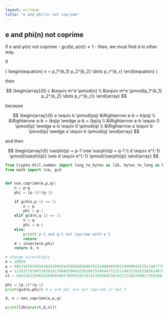 ```yaml
---
layout: writeup
title: "e and phi(n) not coprime"
---
```


## e and phi(n) not coprime

If $e$ and $\varphi(n)$ not coprime - $gcd(e,\varphi(n)) \neq 1$ - then, we must find $d$ in other way.

If 

\( \begin{equation} n = p_1^{k_1} p_2^{k_2} \dots p_r^{k_r} \end{equation} \)

then 

$$ \begin{array}{ll}
	c 	&\equiv m^e \pmod{n} \\
		&\equiv m^e \pmod{p_1^{k_1} p_2^{k_2} \dots p_r^{k_r}}
\end{array} $$

because

$$ \begin{array}{ll}
	a \equiv b \pmod{pq} 	&\Rightarrow a-b = k(pq) \\
							&\Rightarrow a-b = (kq)p \wedge a-b = (kp)q \\
							&\Rightarrow a-b \equiv 0 \pmod{p} \wedge a-b \equiv 0 \pmod{q} \\
							&\Rightarrow a \equiv b \pmod{p} \wedge a \equiv b \pmod{q}
\end{array} $$

and then 

$$ \begin{array}{ll} 
\varphi(p) = p-1 \vee \varphi(q) = q-1 \\
d \equiv e^{-1} \pmod{\varphi(p)} \vee d \equiv e^{-1} \pmod{\varphi(q)} 
\end{array} $$


```python
from Crypto.Util.number import long_to_bytes as l2b, bytes_to_long as b2l, inverse
from math import lcm, gcd


def non_coprime(e,p,q):
	n = p*q
	phi = (p-1)*(q-1)

	if gcd(e,p-1) == 1:
		n = p
		phi = p-1
	elif gcd(e,q-1) == 1:
		n = q
		phi = q-1
	else:
		print('p-1 and q-1 not coprime with e')
		return
	d = inverse(e,phi)
	return d, n

# change accordingly
e = 18959
p = 8853107629856302430942645802685600792214004993921099904332911487775152756152460899671437787731654521568200225685173143721860070387195312109191089843558621
q = 12263776399134581413994039043220106353464473125114825391625856240762676598269365363349978019785253746863903410731653514543481130557521535535237879154364911
ct = 64521812048352846958817059534278142356568238192123182336017359260377716295619478728140210232152018155950695896362673540987021049139829121799099909484852120051863107269165139203886417085008081775352265576110683356959797391197297615443422020648048621511483229468510937180464189390129089235915976695524813058244

phi = (p-1)*(q-1)
print(gcd(e,phi)) # e and phi are not coprime if not 1

d, n = non_coprime(e,p,q)

print(l2b(pow(ct,d,n)))
```

